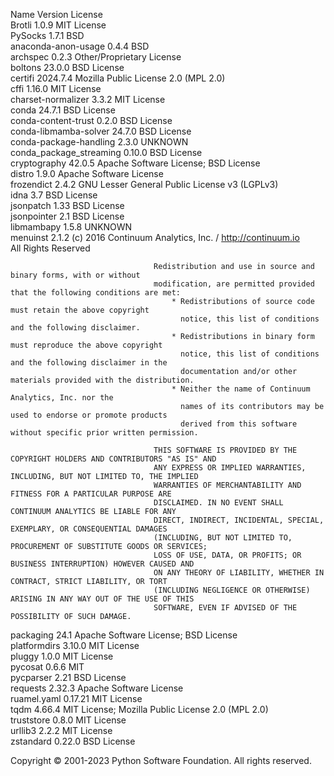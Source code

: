 Name                     Version   License                                                                         
 Brotli                   1.0.9     MIT License                                                                     
 PySocks                  1.7.1     BSD                                                                             
 anaconda-anon-usage      0.4.4     BSD                                                                             
 archspec                 0.2.3     Other/Proprietary License                                                       
 boltons                  23.0.0    BSD License                                                                     
 certifi                  2024.7.4  Mozilla Public License 2.0 (MPL 2.0)                                            
 cffi                     1.16.0    MIT License                                                                     
 charset-normalizer       3.3.2     MIT License                                                                     
 conda                    24.7.1    BSD License                                                                     
 conda-content-trust      0.2.0     BSD License                                                                     
 conda-libmamba-solver    24.7.0    BSD License                                                                     
 conda-package-handling   2.3.0     UNKNOWN                                                                         
 conda_package_streaming  0.10.0    BSD License                                                                     
 cryptography             42.0.5    Apache Software License; BSD License                                            
 distro                   1.9.0     Apache Software License                                                         
 frozendict               2.4.2     GNU Lesser General Public License v3 (LGPLv3)                                   
 idna                     3.7       BSD License                                                                     
 jsonpatch                1.33      BSD License                                                                     
 jsonpointer              2.1       BSD License                                                                     
 libmambapy               1.5.8     UNKNOWN                                                                         
 menuinst                 2.1.2     (c) 2016 Continuum Analytics, Inc. / http://continuum.io                        
                                    All Rights Reserved                                                             
                                                                                                                    
                                    Redistribution and use in source and binary forms, with or without              
                                    modification, are permitted provided that the following conditions are met:     
                                        * Redistributions of source code must retain the above copyright            
                                          notice, this list of conditions and the following disclaimer.             
                                        * Redistributions in binary form must reproduce the above copyright         
                                          notice, this list of conditions and the following disclaimer in the       
                                          documentation and/or other materials provided with the distribution.      
                                        * Neither the name of Continuum Analytics, Inc. nor the                     
                                          names of its contributors may be used to endorse or promote products      
                                          derived from this software without specific prior written permission.     
                                                                                                                    
                                    THIS SOFTWARE IS PROVIDED BY THE COPYRIGHT HOLDERS AND CONTRIBUTORS "AS IS" AND 
                                    ANY EXPRESS OR IMPLIED WARRANTIES, INCLUDING, BUT NOT LIMITED TO, THE IMPLIED   
                                    WARRANTIES OF MERCHANTABILITY AND FITNESS FOR A PARTICULAR PURPOSE ARE          
                                    DISCLAIMED. IN NO EVENT SHALL CONTINUUM ANALYTICS BE LIABLE FOR ANY             
                                    DIRECT, INDIRECT, INCIDENTAL, SPECIAL, EXEMPLARY, OR CONSEQUENTIAL DAMAGES      
                                    (INCLUDING, BUT NOT LIMITED TO, PROCUREMENT OF SUBSTITUTE GOODS OR SERVICES;    
                                    LOSS OF USE, DATA, OR PROFITS; OR BUSINESS INTERRUPTION) HOWEVER CAUSED AND     
                                    ON ANY THEORY OF LIABILITY, WHETHER IN CONTRACT, STRICT LIABILITY, OR TORT      
                                    (INCLUDING NEGLIGENCE OR OTHERWISE) ARISING IN ANY WAY OUT OF THE USE OF THIS   
                                    SOFTWARE, EVEN IF ADVISED OF THE POSSIBILITY OF SUCH DAMAGE.                    
                                                                                                                    
 packaging                24.1      Apache Software License; BSD License                                            
 platformdirs             3.10.0    MIT License                                                                     
 pluggy                   1.0.0     MIT License                                                                     
 pycosat                  0.6.6     MIT                                                                             
 pycparser                2.21      BSD License                                                                     
 requests                 2.32.3    Apache Software License                                                         
 ruamel.yaml              0.17.21   MIT License                                                                     
 tqdm                     4.66.4    MIT License; Mozilla Public License 2.0 (MPL 2.0)                               
 truststore               0.8.0     MIT License                                                                     
 urllib3                  2.2.2     MIT License                                                                     
 zstandard                0.22.0    BSD License                                                             

Copyright © 2001-2023 Python Software Foundation. All rights reserved.        